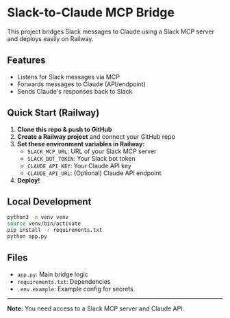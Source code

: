 # Slack-to-Claude MCP Bridge

This project bridges Slack messages to Claude using a Slack MCP server and deploys easily on Railway.

## Features
- Listens for Slack messages via MCP
- Forwards messages to Claude (API/endpoint)
- Sends Claude's responses back to Slack

## Quick Start (Railway)

1. **Clone this repo & push to GitHub**
2. **Create a Railway project** and connect your GitHub repo
3. **Set these environment variables in Railway:**
   - `SLACK_MCP_URL`: URL of your Slack MCP server
   - `SLACK_BOT_TOKEN`: Your Slack bot token
   - `CLAUDE_API_KEY`: Your Claude API key
   - `CLAUDE_API_URL`: (Optional) Claude API endpoint
4. **Deploy!**

## Local Development
```bash
python3 -m venv venv
source venv/bin/activate
pip install -r requirements.txt
python app.py
```

## Files
- `app.py`: Main bridge logic
- `requirements.txt`: Dependencies
- `.env.example`: Example config for secrets

---

**Note:** You need access to a Slack MCP server and Claude API.
